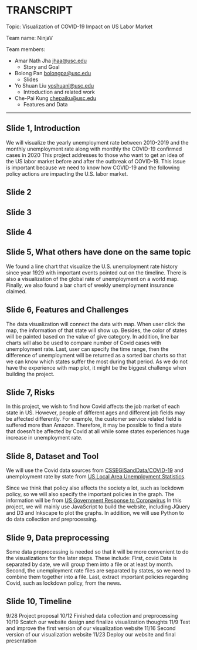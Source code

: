 # TRANSCRIPT

Topic: Visualization of COVID-19 Impact on US Labor Market

Team name: NinjaV

Team members:

- Amar Nath Jha <jhaa@usc.edu>
    - Story and Goal
- Bolong Pan <bolongpa@usc.edu>
    - Slides
- Yo Shuan Liu <yoshuanl@usc.edu>
    - Introduction and related work
- Che-Pai Kung <chepaiku@usc.edu>
    - Features and Data

---

## Slide 1, Introduction
We will visualize the yearly unemployment rate between 2010-2019 and the monthly unemployment rate along with monthly the COVID-19 confirmed cases in 2020
This project addresses to those who want to get an idea of the US labor market before and after the outbreak of COVID-19.
This issue is important because we need to know how COVID-19 and the following policy actions are impacting the U.S. labor market.

## Slide 2

## Slide 3

## Slide 4

## Slide 5, What others have done on the same topic
We found a line chart that visualize the U.S. unemployment rate history since year 1929 with important events pointed out on the timeline.
There is also a visualization of the global rate of unemployment on a world map.
Finally, we also found a bar chart of weekly unemployment insurance claimed.

## Slide 6, Features and Challenges
The data visualization will connect the data with map. When user click the map, the information of that state will show up. Besides, the color of states will be painted based on the value of give category. In addition, line bar charts  will also be used to compare number of Covid cases with unemployment rate. Last, user can specify the time range, then the difference of unemployment will be returned as a sorted bar charts so that we can know which states suffer the most during that period.
As we do not have the experience with map plot, it might be the biggest challenge when building the project.
## Slide 7, Risks
In this project, we wish to find how Covid affects the job market of each state in US. However, people of different ages and different job fields may be affected differently. For example, the customer service related field is suffered more than Amazon. Therefore, it may be possible to find a state that doesn't be affected by Covid at all while some states experiences huge increase in unemployment rate. 


## Slide 8, Dataset and Tool
We will use the Covid data sources from [CSSEGISandData/COVID-19](https://github.com/CSSEGISandData/COVID-19/tree/master/csse_covid_19_data) and unemployment rate by state from [US Local Area Unemployment Statistics](https://www.bls.gov/lau/).

Since we think that policy also affects the society a lot, such as lockdown policy, so we will also specify the important policies in the graph. The information will be from [US Government Response to Coronavirus](https://www.usa.gov/coronavirus)
In this project, we will mainly use JavaScript to build the website, including JQuery and D3 and Inkscape to plot the graphs. In addition, we will use Python to do data collection and preprocessing.
## Slide 9, Data preprocessing
Some data preprocessing is needed so that it will be more convenient to do the visualizations for the later steps. These include: 
First, covid Data is separated by date, we will group them into a file or at least by month.
Second, the unemployment rate files are separated by states, so we need to combine them together into a file.
Last, extract important policies regarding Covid, such as lockdown policy, from the news.

## Slide 10, Timeline
9/28  Project proposal
10/12 Finished data collection and preprocessing
10/19 Scatch our website design and finalize visualization thoughts
11/9  Test and improve the first version of our visualization website
11/16 Second version of our visualization website
11/23 Deploy our website and final presentation
